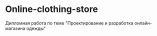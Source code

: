 # Online-clothing-store
Дипломная работа по теме "Проектирование и разработка онлайн-магазина одежды"
